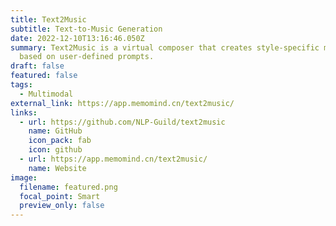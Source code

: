 ```yaml
---
title: Text2Music
subtitle: Text-to-Music Generation
date: 2022-12-10T13:16:46.050Z
summary: Text2Music is a virtual composer that creates style-specific music
  based on user-defined prompts.
draft: false
featured: false
tags:
  - Multimodal
external_link: https://app.memomind.cn/text2music/
links:
  - url: https://github.com/NLP-Guild/text2music
    name: GitHub
    icon_pack: fab
    icon: github
  - url: https://app.memomind.cn/text2music/
    name: Website
image:
  filename: featured.png
  focal_point: Smart
  preview_only: false
---
```

